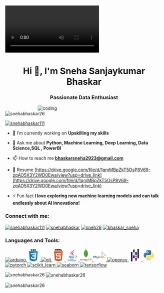 
![Demo Video](https://github.com/SnehaBhaskar26/SnehaBhaskar26/blob/main/Banner.mp4)
<h1 align="center">Hi 👋, I'm Sneha Sanjaykumar Bhaskar</h1>
<h3 align="center">Passionate Data Enthusiast</h3>
<img align="right" alt="coding" width="400" src="https://miro.medium.com/v2/resize:fit:828/format:webp/0*dI-o8H3i0w66SpK7.gif">

<p align="left"> <img src="https://komarev.com/ghpvc/?username=snehabhaskar26&label=Profile%20views&color=0e75b6&style=flat" alt="snehabhaskar26" /> </p>

<p align="left"> <a href="https://twitter.com/snehabhaskar111" target="blank"><img src="https://img.shields.io/twitter/follow/snehabhaskar111?logo=twitter&style=for-the-badge" alt="snehabhaskar111" /></a> </p>

- 🔭 I’m currently working on **Upskilling my skills**

- 💬 Ask me about **Python, Machine Learning, Deep Learning, Data Science,SQL , PowerBI**

- 📫 How to reach me **bhaskarsneha2923@gmail.com**

- 📄 Resume [https://drive.google.com/file/d/1qmMBpZkT5OsP8V69-zqAO5X3Y2WD0Ewa/view?usp=drive_link](https://drive.google.com/file/d/1qmMBpZkT5OsP8V69-zqAO5X3Y2WD0Ewa/view?usp=drive_link)

- ⚡ Fun fact **I love exploring new machine learning models and can talk endlessly about AI innovations!**

<h3 align="left">Connect with me:</h3>
<p align="left">
<a href="https://twitter.com/snehabhaskar111" target="blank"><img align="center" src="https://raw.githubusercontent.com/rahuldkjain/github-profile-readme-generator/master/src/images/icons/Social/twitter.svg" alt="snehabhaskar111" height="30" width="40" /></a>
<a href="https://linkedin.com/in/snehabhaskar" target="blank"><img align="center" src="https://raw.githubusercontent.com/rahuldkjain/github-profile-readme-generator/master/src/images/icons/Social/linked-in-alt.svg" alt="snehabhaskar" height="30" width="40" /></a>
<a href="https://kaggle.com/sneh26" target="blank"><img align="center" src="https://raw.githubusercontent.com/rahuldkjain/github-profile-readme-generator/master/src/images/icons/Social/kaggle.svg" alt="sneh26" height="30" width="40" /></a>
<a href="https://www.leetcode.com/bhaskar_sneha" target="blank"><img align="center" src="https://raw.githubusercontent.com/rahuldkjain/github-profile-readme-generator/master/src/images/icons/Social/leet-code.svg" alt="bhaskar_sneha" height="30" width="40" /></a>
</p>

<h3 align="left">Languages and Tools:</h3>
<p align="left"> <a href="https://www.arduino.cc/" target="_blank" rel="noreferrer"> <img src="https://cdn.worldvectorlogo.com/logos/arduino-1.svg" alt="arduino" width="40" height="40"/> </a> <a href="https://www.w3schools.com/css/" target="_blank" rel="noreferrer"> <img src="https://raw.githubusercontent.com/devicons/devicon/master/icons/css3/css3-original-wordmark.svg" alt="css3" width="40" height="40"/> </a> <a href="https://git-scm.com/" target="_blank" rel="noreferrer"> <img src="https://www.vectorlogo.zone/logos/git-scm/git-scm-icon.svg" alt="git" width="40" height="40"/> </a> <a href="https://www.w3.org/html/" target="_blank" rel="noreferrer"> <img src="https://raw.githubusercontent.com/devicons/devicon/master/icons/html5/html5-original-wordmark.svg" alt="html5" width="40" height="40"/> </a> <a href="https://www.java.com" target="_blank" rel="noreferrer"> <img src="https://raw.githubusercontent.com/devicons/devicon/master/icons/java/java-original.svg" alt="java" width="40" height="40"/> </a> <a href="https://www.mongodb.com/" target="_blank" rel="noreferrer"> <img src="https://raw.githubusercontent.com/devicons/devicon/master/icons/mongodb/mongodb-original-wordmark.svg" alt="mongodb" width="40" height="40"/> </a> <a href="https://www.mysql.com/" target="_blank" rel="noreferrer"> <img src="https://raw.githubusercontent.com/devicons/devicon/master/icons/mysql/mysql-original-wordmark.svg" alt="mysql" width="40" height="40"/> </a> <a href="https://opencv.org/" target="_blank" rel="noreferrer"> <img src="https://www.vectorlogo.zone/logos/opencv/opencv-icon.svg" alt="opencv" width="40" height="40"/> </a> <a href="https://pandas.pydata.org/" target="_blank" rel="noreferrer"> <img src="https://raw.githubusercontent.com/devicons/devicon/2ae2a900d2f041da66e950e4d48052658d850630/icons/pandas/pandas-original.svg" alt="pandas" width="40" height="40"/> </a> <a href="https://www.python.org" target="_blank" rel="noreferrer"> <img src="https://raw.githubusercontent.com/devicons/devicon/master/icons/python/python-original.svg" alt="python" width="40" height="40"/> </a> <a href="https://pytorch.org/" target="_blank" rel="noreferrer"> <img src="https://www.vectorlogo.zone/logos/pytorch/pytorch-icon.svg" alt="pytorch" width="40" height="40"/> </a> <a href="https://scikit-learn.org/" target="_blank" rel="noreferrer"> <img src="https://upload.wikimedia.org/wikipedia/commons/0/05/Scikit_learn_logo_small.svg" alt="scikit_learn" width="40" height="40"/> </a> <a href="https://seaborn.pydata.org/" target="_blank" rel="noreferrer"> <img src="https://seaborn.pydata.org/_images/logo-mark-lightbg.svg" alt="seaborn" width="40" height="40"/> </a> <a href="https://www.tensorflow.org" target="_blank" rel="noreferrer"> <img src="https://www.vectorlogo.zone/logos/tensorflow/tensorflow-icon.svg" alt="tensorflow" width="40" height="40"/> </a> </p>

<p><img align="left" src="https://github-readme-stats.vercel.app/api/top-langs?username=snehabhaskar26&show_icons=true&locale=en&layout=compact" alt="snehabhaskar26" /></p>

<p>&nbsp;<img align="center" src="https://github-readme-stats.vercel.app/api?username=snehabhaskar26&show_icons=true&locale=en" alt="snehabhaskar26" /></p>

<p><img align="center" src="https://github-readme-streak-stats.herokuapp.com/?user=snehabhaskar26&" alt="snehabhaskar26" /></p>
